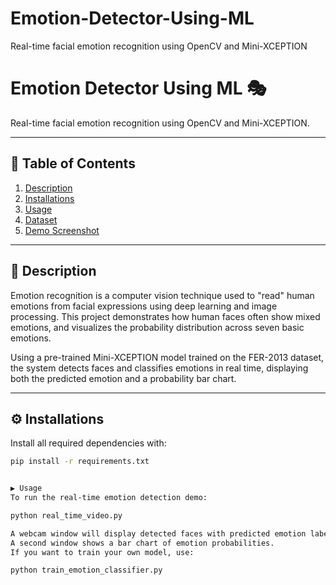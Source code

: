 # Emotion-Detector-Using-ML
Real-time facial emotion recognition using OpenCV and Mini-XCEPTION
# Emotion Detector Using ML 🎭  
Real-time facial emotion recognition using OpenCV and Mini-XCEPTION.

---

## 📑 Table of Contents
1. [Description](#description)  
2. [Installations](#installations)  
3. [Usage](#usage)  
4. [Dataset](#dataset)  
5. [Demo Screenshot](#demo-screenshot)  

---

## 🧠 Description

Emotion recognition is a computer vision technique used to "read" human emotions from facial expressions using deep learning and image processing. This project demonstrates how human faces often show mixed emotions, and visualizes the probability distribution across seven basic emotions.

Using a pre-trained Mini-XCEPTION model trained on the FER-2013 dataset, the system detects faces and classifies emotions in real time, displaying both the predicted emotion and a probability bar chart.

---

## ⚙️ Installations

Install all required dependencies with:

```bash
pip install -r requirements.txt


▶️ Usage
To run the real-time emotion detection demo:

python real_time_video.py

A webcam window will display detected faces with predicted emotion labels.
A second window shows a bar chart of emotion probabilities.
If you want to train your own model, use:

python train_emotion_classifier.py

